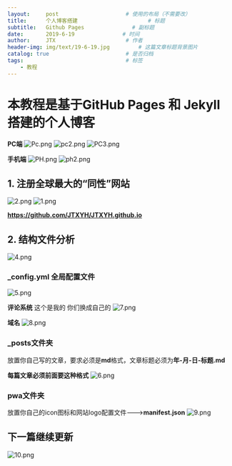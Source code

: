 ```yaml
---
layout:     post                     # 使用的布局（不需要改）
title:      个人博客搭建                      # 标题 
subtitle:   Github Pages               # 副标题
date:       2019-6-19               # 时间
author:     JTX                      # 作者
header-img: img/text/19-6-19.jpg         # 这篇文章标题背景图片
catalog: true                        # 是否归档
tags:                                # 标签
    - 教程
---
```


# 本教程是基于GitHub Pages 和 Jekyll搭建的个人博客

**PC端**
![Pc.png](https://i.loli.net/2019/06/15/5d04adca223cf36666.png)
![pc2.png](https://i.loli.net/2019/06/15/5d04adc89e18231132.png)
![PC3.png](https://i.loli.net/2019/06/15/5d04adc70602033990.png)

**手机端**
![PH.png](https://i.loli.net/2019/06/15/5d04ae01df31a22491.png)
![ph2.png](https://i.loli.net/2019/06/15/5d04ae0107c9431799.png)

## 1. 注册全球最大的“同性”网站

![2.png](https://i.loli.net/2019/06/15/5d04b142122ab90385.png)
![1.png](https://i.loli.net/2019/06/15/5d04b1431a45b88105.png)

**https://github.com/JTXYH/JTXYH.github.io**

## 2. 结构文件分析

![4.png](https://i.loli.net/2019/06/15/5d04b49e3c1d821899.png)

### _config.yml 全局配置文件

![5.png](https://i.loli.net/2019/06/15/5d04b61cd770376219.png)

**评论系统**  这个是我的 你们换成自己的
![7.png](https://i.loli.net/2019/06/15/5d04b73d3fd8c87234.png)

**域名**
![8.png](https://i.loli.net/2019/06/15/5d04b78d877d985243.png)

### _posts文件夹 

放置你自己写的文章，要求必须是**md**格式，文章标题必须为**年-月-日-标题.md**

**每篇文章必须前面要这种格式**
![6.png](https://i.loli.net/2019/06/15/5d04b6e646ad748817.png)

### pwa文件夹

放置你自己的icon图标和网站logo配置文件--->**manifest.json**
![9.png](https://i.loli.net/2019/06/15/5d04b8adbe33e70516.png)

## 下一篇继续更新

![10.png](https://i.loli.net/2019/06/15/5d04b9de111cd26414.png)
